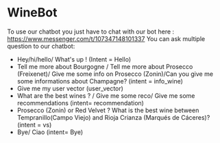 # WineBot
To use our chatbot you just have to chat with our bot here : https://www.messenger.com/t/107347148101337
You can ask multiple question to our chatbot:
* Hey/hi/hello/ What's up !  (Intent = Hello) 
* Tell me more about Bourgogne / Tell me more about Prosecco (Freixenet)/ Give me some info on Prosecco (Zonin)/Can you give me some informations about Champagne? (intent = info_wine)
* Give me my user vector (user_vector)
* What are the best wines ? / Give me some reco/ Give me some recommendations (intent= recommendation)
* Prosecco (Zonin) or Red Velvet ? What is the best wine between Tempranillo(Campo Viejo) and Rioja Crianza (Marqués de Cáceres)? (intent = vs)
* Bye/ Ciao (intent= Bye)

